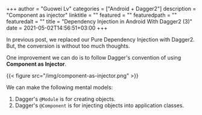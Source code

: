 +++
author = "Guowei Lv"
categories = ["Android + Dagger2"]
description = "Component as injector"
linktitle = ""
featured = ""
featuredpath = ""
featuredalt = ""
title = "Dependency Injection in Android With Dagger2 (3)"
date = 2021-05-02T14:56:51+03:00
+++

In previous post, we replaced our Pure Dependency Injection with Dagger2. But, the
conversion is without too much thoughts.

One improvement we can do is to follow Dagger's convention of using **Component as Injector**.

{{< figure src="/img/component-as-injector.png" >}}

We can make the following mental models:

1. Dagger's `@Module` is for creating objects.
2. Dagger's `@Component` is for injecting objects into application classes.

